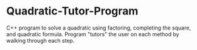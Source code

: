 # Quadratic-Tutor-Program
C++ program to solve a quadratic using factoring, completing the square, and quadratic formula. Program "tutors" the user on each method by walking through each step.
